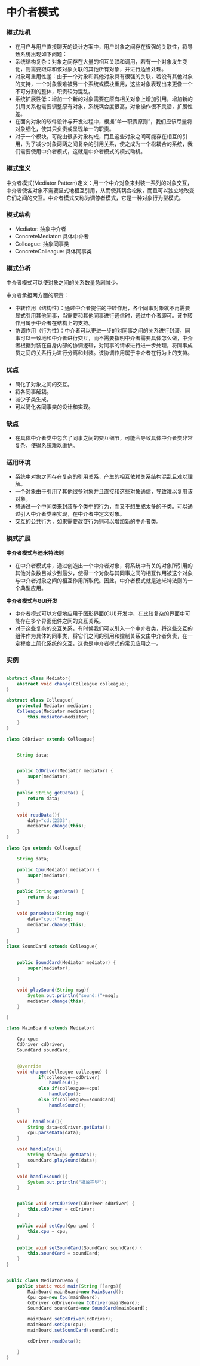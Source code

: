 # 中介者模式

### 模式动机

- 在用户与用户直接聊天的设计方案中，用户对象之间存在很强的关联性，将导致系统出现如下问题：
- 系统结构复杂：对象之间存在大量的相互关联和调用，若有一个对象发生变化，则需要跟踪和该对象关联的其他所有对象，并进行适当处理。
- 对象可重用性差：由于一个对象和其他对象具有很强的关联，若没有其他对象的支持，一个对象很难被另一个系统或模块重用，这些对象表现出来更像一个不可分割的整体，职责较为混乱。
- 系统扩展性低：增加一个新的对象需要在原有相关对象上增加引用，增加新的引用关系也需要调整原有对象，系统耦合度很高，对象操作很不灵活，扩展性差。
- 在面向对象的软件设计与开发过程中，根据“单一职责原则”，我们应该尽量将对象细化，使其只负责或呈现单一的职责。
- 对于一个模块，可能由很多对象构成，而且这些对象之间可能存在相互的引用，为了减少对象两两之间复杂的引用关系，使之成为一个松耦合的系统，我们需要使用中介者模式，这就是中介者模式的模式动机。


### 模式定义

中介者模式(Mediator Pattern)定义：用一个中介对象来封装一系列的对象交互，中介者使各对象不需要显式地相互引用，从而使其耦合松散，而且可以独立地改变它们之间的交互。中介者模式又称为调停者模式，它是一种对象行为型模式。


### 模式结构

- Mediator: 抽象中介者
- ConcreteMediator: 具体中介者
- Colleague: 抽象同事类
- ConcreteColleague: 具体同事类


### 模式分析


中介者模式可以使对象之间的关系数量急剧减少。

中介者承担两方面的职责：

- 中转作用（结构性）：通过中介者提供的中转作用，各个同事对象就不再需要显式引用其他同事，当需要和其他同事进行通信时，通过中介者即可。该中转作用属于中介者在结构上的支持。
- 协调作用（行为性）：中介者可以更进一步的对同事之间的关系进行封装，同事可以一致地和中介者进行交互，而不需要指明中介者需要具体怎么做，中介者根据封装在自身内部的协调逻辑，对同事的请求进行进一步处理，将同事成员之间的关系行为进行分离和封装。该协调作用属于中介者在行为上的支持。



### 优点


- 简化了对象之间的交互。
- 将各同事解耦。
- 减少子类生成。
- 可以简化各同事类的设计和实现。


### 缺点

- 在具体中介者类中包含了同事之间的交互细节，可能会导致具体中介者类非常复杂，使得系统难以维护。


### 适用环境


- 系统中对象之间存在复杂的引用关系，产生的相互依赖关系结构混乱且难以理解。
- 一个对象由于引用了其他很多对象并且直接和这些对象通信，导致难以复用该对象。
- 想通过一个中间类来封装多个类中的行为，而又不想生成太多的子类。可以通过引入中介者类来实现，在中介者中定义对象。
- 交互的公共行为，如果需要改变行为则可以增加新的中介者类。



### 模式扩展


**中介者模式与迪米特法则**

- 在中介者模式中，通过创造出一个中介者对象，将系统中有关的对象所引用的其他对象数目减少到最少，使得一个对象与其同事之间的相互作用被这个对象与中介者对象之间的相互作用所取代。因此，中介者模式就是迪米特法则的一个典型应用。

**中介者模式与GUI开发**

- 中介者模式可以方便地应用于图形界面(GUI)开发中，在比较复杂的界面中可能存在多个界面组件之间的交互关系。
- 对于这些复杂的交互关系，有时候我们可以引入一个中介者类，将这些交互的组件作为具体的同事类，将它们之间的引用和控制关系交由中介者负责，在一定程度上简化系统的交互，这也是中介者模式的常见应用之一。



###  实例



```java

abstract class Mediator{
    abstract void change(Colleague colleague);
}

abstract class Colleague{
    protected Mediator mediator;
    Colleague(Mediator mediator){
        this.mediator=mediator;
    }
}

class CdDriver extends Colleague{


    String data;


    public CdDriver(Mediator mediator) {
        super(mediator);
    }

    public String getData() {
        return data;
    }

    void readData(){
        data="cd:(2333";
        mediator.change(this);
    }
}

class Cpu extends Colleague{

    String data;

    public Cpu(Mediator mediator) {
        super(mediator);
    }

    public String getData() {
        return data;
    }

    void parseData(String msg){
        data="cpu:("+msg;
        mediator.change(this);
    }

}
class SoundCard extends Colleague{


    public SoundCard(Mediator mediator) {
        super(mediator);

    }

    void playSound(String msg){
        System.out.println("sound:("+msg);
        mediator.change(this);
    }

}

class MainBoard extends Mediator{

    Cpu cpu;
    CdDriver cdDriver;
    SoundCard soundCard;


    @Override
    void change(Colleague colleague) {
            if(colleague==cdDriver)
                handleCd();
            else if(colleague==cpu)
                handleCpu();
            else if(colleague==soundCard)
                handleSound();
    }

    void  handleCd(){
        String data=cdDriver.getData();
        cpu.parseData(data);
    }

    void handleCpu(){
        String data=cpu.getData();
        soundCard.playSound(data);
    }

    void handleSound(){
        System.out.println("播放完毕");
    }


    public void setCdDriver(CdDriver cdDriver) {
        this.cdDriver = cdDriver;
    }

    public void setCpu(Cpu cpu) {
        this.cpu = cpu;
    }

    public void setSoundCard(SoundCard soundCard) {
        this.soundCard = soundCard;
    }
}


public class MediatorDemo {
    public static void main(String []args){
        MainBoard mainBoard=new MainBoard();
        Cpu cpu=new Cpu(mainBoard);
        CdDriver cdDriver=new CdDriver(mainBoard);
        SoundCard soundCard=new SoundCard(mainBoard);

        mainBoard.setCdDriver(cdDriver);
        mainBoard.setCpu(cpu);
        mainBoard.setSoundCard(soundCard);

        cdDriver.readData();

    }
}



```